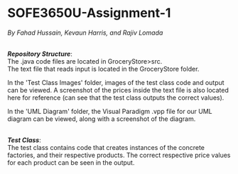 # SOFE3650U-Assignment-1
_By Fahad Hussain, Kevaun Harris, and Rajiv Lomada_<br><br>

_**Repository Structure**_:<br>
The .java code files are located in GroceryStore>src. <br>
The text file that reads input is located in the GroceryStore folder.<br>

In the 'Test Class Images' folder, images of the test class code and output can be viewed.
A screenshot of the prices inside the text file is also located here for reference (can see that the test class outputs the correct values).

In the 'UML Diagram' folder, the Visual Paradigm .vpp file for our UML diagram can be viewed, along with a screenshot of the diagram.<br><br>


_**Test Class**_: <br>
The test class contains code that creates instances of the concrete factories, and their respective products.
The correct respective price values for each product can be seen in the output.
